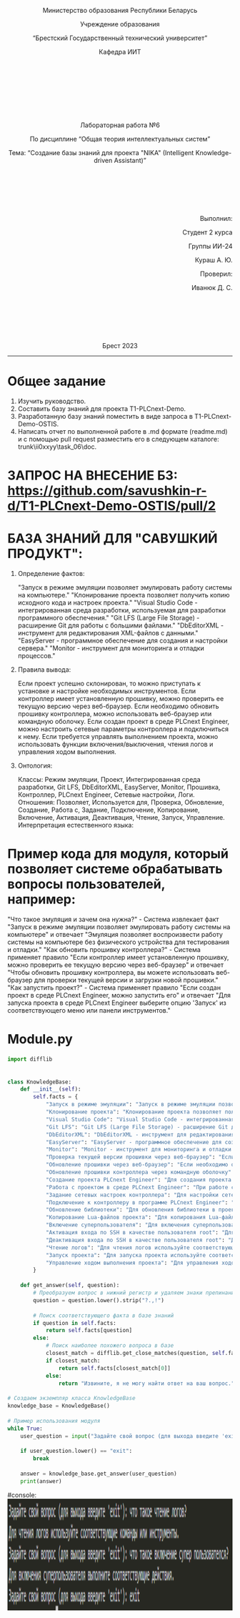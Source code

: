 <p align="center"> Министерство образования Республики Беларусь</p>
<p align="center">Учреждение образования</p>
<p align="center">“Брестский Государственный технический университет”</p>
<p align="center">Кафедра ИИТ</p>
<br><br><br><br><br><br><br>
<p align="center">Лабораторная работа №6</p>
<p align="center">По дисциплине “Общая теория интеллектуальных систем”</p>
<p align="center">Тема: “Создание базы знаний для проекта "NIKA" (Intelligent Knowledge-driven Assistant)”</p>
<br><br><br><br><br>
<p align="right">Выполнил:</p>
<p align="right">Студент 2 курса</p>
<p align="right">Группы ИИ-24</p>
<p align="right">Кураш А. Ю.</p>
<p align="right">Проверил:</p>
<p align="right">Иванюк Д. С.</p>
<br><br><br><br><br>
<p align="center">Брест 2023</p>

---

# Общее задание 

1. Изучить руководство.
2. Составить базу знаний для проекта T1-PLCnext-Demo.
3. Разработанную базу знаний поместить в виде запроса в T1-PLCnext-Demo-OSTIS.
4. Написать отчет по выполненной работе в .md формате (readme.md) и с помощью pull request разместить его в следующем каталоге: trunk\ii0xxyy\task_06\doc.


# ЗАПРОС НА ВНЕСЕНИЕ БЗ: https://github.com/savushkin-r-d/T1-PLCnext-Demo-OSTIS/pull/2
# БАЗА ЗНАНИЙ ДЛЯ "САВУШКИЙ ПРОДУКТ":

1. Определение фактов:

    "Запуск в режиме эмуляции позволяет эмулировать работу системы на компьютере."
    "Клонирование проекта позволяет получить копию исходного кода и настроек проекта."
    "Visual Studio Code - интегрированная среда разработки, используемая для разработки программного обеспечения."
    "Git LFS (Large File Storage) - расширение Git для работы с большими файлами."
    "DbEditorXML - инструмент для редактирования XML-файлов с данными."
    "EasyServer - программное обеспечение для создания и настройки сервера."
    "Monitor - инструмент для мониторинга и отладки процессов."
2. Правила вывода:

    Если проект успешно склонирован, то можно приступать к установке и настройке необходимых инструментов.
    Если контроллер имеет установленную прошивку, можно проверить ее текущую версию через веб-браузер.
    Если необходимо обновить прошивку контроллера, можно использовать веб-браузер или командную оболочку.
    Если создан проект в среде PLCnext Engineer, можно настроить сетевые параметры контроллера и подключиться к нему.
    Если требуется управлять выполнением проекта, можно использовать функции включения/выключения, чтения логов и управления ходом выполнения.
3. Онтология:

    Классы: Режим эмуляции, Проект, Интегрированная среда разработки, Git LFS, DbEditorXML, EasyServer, Monitor, Прошивка, Контроллер, PLCnext Engineer, Сетевые настройки, Логи.
    Отношения: Позволяет, Используется для, Проверка, Обновление, Создание, Работа с, Задание, Подключение, Копирование, Включение, Активация, Деактивация, Чтение, Запуск, Управление.
    Интерпретация естественного языка:

# Пример кода для модуля, который позволяет системе обрабатывать вопросы пользователей, например:
"Что такое эмуляция и зачем она нужна?" - Система извлекает факт "Запуск в режиме эмуляции позволяет эмулировать работу системы на компьютере" и отвечает "Эмуляция позволяет воспроизвести работу системы на компьютере без физического устройства для тестирования и отладки."
"Как обновить прошивку контроллера?" - Система применяет правило "Если контроллер имеет установленную прошивку, можно проверить ее текущую версию через веб-браузер" и отвечает "Чтобы обновить прошивку контроллера, вы можете использовать веб-браузер для проверки текущей версии и загрузки новой прошивки."
"Как запустить проект?" - Система применяет правило "Если создан проект в среде PLCnext Engineer, можно запустить его" и отвечает "Для запуска проекта в среде PLCnext Engineer выберите опцию 'Запуск' из соответствующего меню или панели инструментов."

# Module.py

```python
import difflib


class KnowledgeBase:
    def __init__(self):
        self.facts = {
            "Запуск в режиме эмуляции": "Запуск в режиме эмуляции позволяет эмулировать работу системы на компьютере.",
            "Клонирование проекта": "Клонирование проекта позволяет получить копию исходного кода и настроек проекта.",
            "Visual Studio Code": "Visual Studio Code - интегрированная среда разработки, используемая для разработки программного обеспечения.",
            "Git LFS": "Git LFS (Large File Storage) - расширение Git для работы с большими файлами.",
            "DbEditorXML": "DbEditorXML - инструмент для редактирования XML-файлов с данными.",
            "EasyServer": "EasyServer - программное обеспечение для создания и настройки сервера.",
            "Monitor": "Monitor - инструмент для мониторинга и отладки процессов.",
            "Проверка текущей версии прошивки через веб-браузер": "Если контроллер имеет установленную прошивку, можно проверить ее текущую версию через веб-браузер.",
            "Обновление прошивки через веб-браузер": "Если необходимо обновить прошивку контроллера, можно использовать веб-браузер.",
            "Обновление прошивки контроллера через командную оболочку": "Если необходимо обновить прошивку контроллера, можно использовать командную оболочку.",
            "Создание проекта PLCnext Engineer": "Для создания проекта в среде PLCnext Engineer используйте соответствующие инструменты.",
            "Работа с проектом в среде PLCnext Engineer": "При работе с проектом в среде PLCnext Engineer можно использовать различные функции и инструменты.",
            "Задание сетевых настроек контроллера": "Для настройки сетевых параметров контроллера используйте соответствующие настройки.",
            "Подключение к контроллеру в программе PLCnext Engineer": "Для подключения к контроллеру в программе PLCnext Engineer используйте функцию подключения.",
            "Обновление библиотеки": "Для обновления библиотеки в проекте используйте соответствующие инструменты.",
            "Копирование Lua-файлов проекта": "Для копирования Lua-файлов проекта используйте соответствующие команды или инструменты.",
            "Включение суперпользователя": "Для включения суперпользователя выполните соответствующие действия.",
            "Активация входа по SSH в качестве пользователя root": "Для активации входа по SSH в качестве пользователя root выполните соответствующие действия.",
            "Деактивация входа по SSH в качестве пользователя root": "Для деактивации входа по SSH в качестве пользователя root выполните соответствующие действия.",
            "Чтение логов": "Для чтения логов используйте соответствующие команды или инструменты.",
            "Запуск проекта": "Для запуска проекта используйте соответствующие команды или инструменты.",
            "Управление ходом выполнения проекта": "Для управления ходом выполнения проекта используйте соответствующие командыили инструменты."
        }

    def get_answer(self, question):
        # Преобразуем вопрос в нижний регистр и удаляем знаки препинания
        question = question.lower().strip("?.,!")

        # Поиск соответствующего факта в базе знаний
        if question in self.facts:
            return self.facts[question]
        else:
            # Поиск наиболее похожего вопроса в базе
            closest_match = difflib.get_close_matches(question, self.facts.keys(), n=1, cutoff=0.5)
            if closest_match:
                return self.facts[closest_match[0]]
            else:
                return "Извините, я не могу найти ответ на ваш вопрос."

# Создаем экземпляр класса KnowledgeBase
knowledge_base = KnowledgeBase()

# Пример использования модуля
while True:
    user_question = input("Задайте свой вопрос (для выхода введите 'exit'): ")
    
    if user_question.lower() == "exit":
        break

    answer = knowledge_base.get_answer(user_question)
    print(answer)
```

#console:
<img src="img.png" width="10000" height="250">
